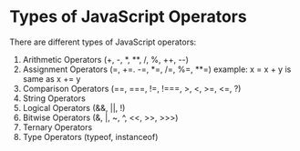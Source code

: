 # Types of JavaScript Operators

There are different types of JavaScript operators:

1. Arithmetic Operators (+, -, \*, \*\*, /, %, ++, --)
2. Assignment Operators (=, +=. -=, \*=, /=, %=, \*\*=) example: x = x + y is same as x += y
3. Comparison Operators (==, ===, !=, !===, >, <, >=, <=, ?)
4. String Operators
5. Logical Operators (&&, ||, !)
6. Bitwise Operators (&, |, ~, ^, <<, >>, >>>)
7. Ternary Operators
8. Type Operators (typeof, instanceof)
